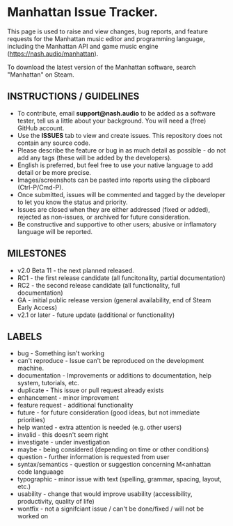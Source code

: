 # Manhattan Issue Tracker.

This page is used to raise and view changes, bug reports, and feature requests for the Manhattan music editor and programming language, including the Manhattan API and game music engine (https://nash.audio/manhattan).

To download the latest version of the Manhattan software, search "Manhattan" on Steam.

## INSTRUCTIONS / GUIDELINES

- To contribute, email __support@nash.audio__ to be added as a software tester, tell us a little about your background. You will need a (free) GitHub account.
- Use the __ISSUES__ tab to view and create issues. This repository does not contain any source code.
- Please describe the feature or bug in as much detail as possible - do not add any tags (these will be added by the developers).
- English is preferred, but feel free to use your native language to add detail or be more precise.
- Images/screenshots can be pasted into reports using the clipboard (Ctrl-P/Cmd-P).
- Once submitted, issues will be commented and tagged by the developer to let you know the status and priority.
- Issues are closed when they are either addressed (fixed or added), rejected as non-issues, or archived for future consideration.
- Be constructive and supportive to other users; abusive or inflamatory language will be reported.

## MILESTONES

- v2.0 Beta 11 - the next planned released.
- RC1 - the first release candidate (all funcitonality, partial documentation)
- RC2 - the second release candidate (all functionality, full documentation)
- GA - initial public release version (general availability, end of Steam Early Access)
- v2.1 or later - future update (additional or functionality)

## LABELS

- bug - Something isn't working
- can't reproduce - Issue can't be reproduced on the development machine.
- documentation - Improvements or additions to documentation, help system, tutorials, etc.
- duplicate - This issue or pull request already exists
- enhancement - minor improvement
- feature request - additional functionality
- future - for future consideration (good ideas, but not immediate priorities)
- help wanted - extra attention is needed (e.g. other users)
- invalid - this doesn't seem right
- investigate - under investigation
- maybe - being considered (depending on time or other conditions)
- question - further information is requested from user
- syntax/semantics - question or suggestion concerning M<anhattan code languaage
- typographic - minor issue with text (spelling, grammar, spacing, layout, etc.)
- usability - change that would improve usability (accessibility, productivity, quality of life)
- wontfix - not a signifciant issue / can't be done/fixed / will not be worked on
